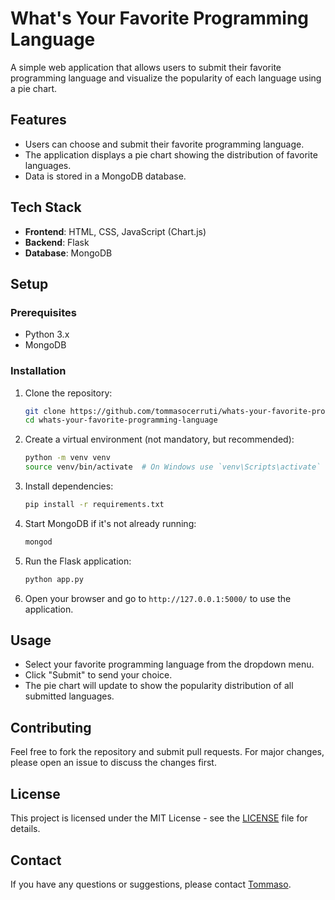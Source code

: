 # What's Your Favorite Programming Language

A simple web application that allows users to submit their favorite programming language and visualize the popularity of each language using a pie chart.

## Features

- Users can choose and submit their favorite programming language.
- The application displays a pie chart showing the distribution of favorite languages.
- Data is stored in a MongoDB database.

## Tech Stack

- **Frontend**: HTML, CSS, JavaScript (Chart.js)
- **Backend**: Flask
- **Database**: MongoDB

## Setup

### Prerequisites

- Python 3.x
- MongoDB

### Installation

1. Clone the repository:

    ```bash
    git clone https://github.com/tommasocerruti/whats-your-favorite-programming-language.git
    cd whats-your-favorite-programming-language
    ```

2. Create a virtual environment (not mandatory, but recommended):

    ```bash
    python -m venv venv
    source venv/bin/activate  # On Windows use `venv\Scripts\activate`
    ```

3. Install dependencies:

    ```bash
    pip install -r requirements.txt
    ```

4. Start MongoDB if it's not already running:

    ```bash
    mongod
    ```

5. Run the Flask application:

    ```bash
    python app.py
    ```

6. Open your browser and go to `http://127.0.0.1:5000/` to use the application.

## Usage

- Select your favorite programming language from the dropdown menu.
- Click "Submit" to send your choice.
- The pie chart will update to show the popularity distribution of all submitted languages.

## Contributing

Feel free to fork the repository and submit pull requests. For major changes, please open an issue to discuss the changes first.

## License

This project is licensed under the MIT License - see the [LICENSE](LICENSE) file for details.

## Contact

If you have any questions or suggestions, please contact [Tommaso](mailto:tommasocerruti@gmail.com).